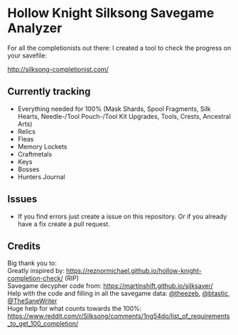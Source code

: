 # Hollow Knight Silksong Savegame Analyzer
  
For all the completionists out there: I created a tool to check the progress on your savefile:  
  
http://silksong-completionist.com/  
  
## Currently tracking
- Everything needed for 100% (Mask Shards, Spool Fragments, Silk Hearts, Needle-/Tool Pouch-/Tool Kit Upgrades, Tools, Crests, Ancestral Arts)
- Relics
- Fleas
- Memory Lockets
- Craftmetals
- Keys
- Bosses
- Hunters Journal

## Issues
- If you find errors just create a issue on this repository. Or if you already have a fix create a pull request.

## Credits
Big thank you to:  
Greatly inspired by: https://reznormichael.github.io/hollow-knight-completion-check/ (RIP)  
Savegame decypher code from: https://martinshift.github.io/silksaver/  
Help with the code and filling in all the savegame data: [@theezeb](https://github.com/theezeb), [@btastic](https://github.com/btastic), [@TheSaneWriter](https://github.com/TheSaneWriter)  
Huge help for what counts towards the 100%: https://www.reddit.com/r/Silksong/comments/1ng54do/list_of_requirements_to_get_100_completion/

